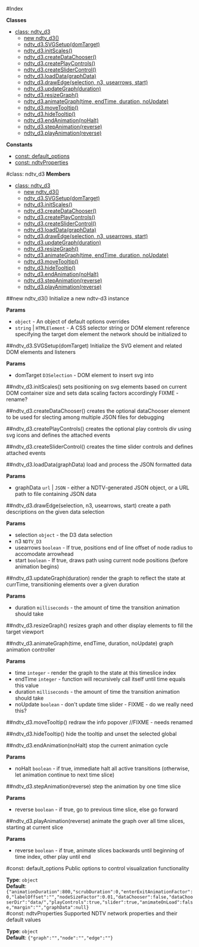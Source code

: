 #Index

**Classes**

* [class: ndtv_d3](#ndtv_d3)
  * [new ndtv_d3()](#new_ndtv_d3)
  * [ndtv_d3.SVGSetup(domTarget)](#ndtv_d3#SVGSetup)
  * [ndtv_d3.initScales()](#ndtv_d3#initScales)
  * [ndtv_d3.createDataChooser()](#ndtv_d3#createDataChooser)
  * [ndtv_d3.createPlayControls()](#ndtv_d3#createPlayControls)
  * [ndtv_d3.createSliderControl()](#ndtv_d3#createSliderControl)
  * [ndtv_d3.loadData(graphData)](#ndtv_d3#loadData)
  * [ndtv_d3.drawEdge(selection, n3, usearrows, start)](#ndtv_d3#drawEdge)
  * [ndtv_d3.updateGraph(duration)](#ndtv_d3#updateGraph)
  * [ndtv_d3.resizeGraph()](#ndtv_d3#resizeGraph)
  * [ndtv_d3.animateGraph(time, endTime, duration, noUpdate)](#ndtv_d3#animateGraph)
  * [ndtv_d3.moveTooltip()](#ndtv_d3#moveTooltip)
  * [ndtv_d3.hideTooltip()](#ndtv_d3#hideTooltip)
  * [ndtv_d3.endAnimation(noHalt)](#ndtv_d3#endAnimation)
  * [ndtv_d3.stepAnimation(reverse)](#ndtv_d3#stepAnimation)
  * [ndtv_d3.playAnimation(reverse)](#ndtv_d3#playAnimation)

**Constants**

* [const: default_options](#default_options)
* [const: ndtvProperties](#ndtvProperties)
 
<a name="ndtv_d3"></a>
#class: ndtv_d3
**Members**

* [class: ndtv_d3](#ndtv_d3)
  * [new ndtv_d3()](#new_ndtv_d3)
  * [ndtv_d3.SVGSetup(domTarget)](#ndtv_d3#SVGSetup)
  * [ndtv_d3.initScales()](#ndtv_d3#initScales)
  * [ndtv_d3.createDataChooser()](#ndtv_d3#createDataChooser)
  * [ndtv_d3.createPlayControls()](#ndtv_d3#createPlayControls)
  * [ndtv_d3.createSliderControl()](#ndtv_d3#createSliderControl)
  * [ndtv_d3.loadData(graphData)](#ndtv_d3#loadData)
  * [ndtv_d3.drawEdge(selection, n3, usearrows, start)](#ndtv_d3#drawEdge)
  * [ndtv_d3.updateGraph(duration)](#ndtv_d3#updateGraph)
  * [ndtv_d3.resizeGraph()](#ndtv_d3#resizeGraph)
  * [ndtv_d3.animateGraph(time, endTime, duration, noUpdate)](#ndtv_d3#animateGraph)
  * [ndtv_d3.moveTooltip()](#ndtv_d3#moveTooltip)
  * [ndtv_d3.hideTooltip()](#ndtv_d3#hideTooltip)
  * [ndtv_d3.endAnimation(noHalt)](#ndtv_d3#endAnimation)
  * [ndtv_d3.stepAnimation(reverse)](#ndtv_d3#stepAnimation)
  * [ndtv_d3.playAnimation(reverse)](#ndtv_d3#playAnimation)

<a name="new_ndtv_d3"></a>
##new ndtv_d3()
Initialize a new ndtv-d3 instance

**Params**

-  `object` - An object of default options overrides  
-  `string` | `HTMLElement` - A CSS selector string or DOM element reference specifying the target dom element the network should be initialized to  

<a name="ndtv_d3#SVGSetup"></a>
##ndtv_d3.SVGSetup(domTarget)
Initialize the SVG element and related DOM elements and listeners

**Params**

- domTarget `D3Selection` - DOM element to insert svg into  

<a name="ndtv_d3#initScales"></a>
##ndtv_d3.initScales()
sets positioning on svg elements based on current DOM container size and sets data scaling factors accordingly FIXME - rename?

<a name="ndtv_d3#createDataChooser"></a>
##ndtv_d3.createDataChooser()
creates the optional dataChooser element to be used for slecting among multiple JSON files for debugging

<a name="ndtv_d3#createPlayControls"></a>
##ndtv_d3.createPlayControls()
creates the optional play controls div using svg icons and defines the attached events

<a name="ndtv_d3#createSliderControl"></a>
##ndtv_d3.createSliderControl()
creates the time slider controls and defines attached events

<a name="ndtv_d3#loadData"></a>
##ndtv_d3.loadData(graphData)
load and process the JSON formatted data

**Params**

- graphData `url` | `JSON` - either a NDTV-generated JSON object, or a URL path to file containing JSON data  

<a name="ndtv_d3#drawEdge"></a>
##ndtv_d3.drawEdge(selection, n3, usearrows, start)
create a path descriptions on the given data selection

**Params**

- selection `object` - the D3 data selection  
- n3 `NDTV_D3`  
- usearrows `boolean` - If true, positions end of line offset of node radius to accomodate arrowhead  
- start `boolean` - If true, draws path using current node positions (before animation begins)  

<a name="ndtv_d3#updateGraph"></a>
##ndtv_d3.updateGraph(duration)
render the graph to reflect the state at currTime, transitioning elements over a given duration

**Params**

- duration `milliseconds` - the amount of time the transition animation should take  

<a name="ndtv_d3#resizeGraph"></a>
##ndtv_d3.resizeGraph()
resizes graph and other display elements to fill the target viewport

<a name="ndtv_d3#animateGraph"></a>
##ndtv_d3.animateGraph(time, endTime, duration, noUpdate)
graph animation controller

**Params**

- time `integer` - render the graph to the state at this timeslice index  
- endTime `integer` - function will recursively call itself until time equals this value  
- duration `milliseconds` - the amount of time the transition animation should take  
- noUpdate `boolean` - don't update time slider - FIXME - do we really need this?  

<a name="ndtv_d3#moveTooltip"></a>
##ndtv_d3.moveTooltip()
redraw the info popover //FIXME - needs renamed

<a name="ndtv_d3#hideTooltip"></a>
##ndtv_d3.hideTooltip()
hide the tooltip and unset the selected global

<a name="ndtv_d3#endAnimation"></a>
##ndtv_d3.endAnimation(noHalt)
stop the current animation cycle

**Params**

- noHalt `boolean` - if true, immediate halt all active transitions (otherwise, let animation continue to next time slice)  

<a name="ndtv_d3#stepAnimation"></a>
##ndtv_d3.stepAnimation(reverse)
step the animation by one time slice

**Params**

- reverse `boolean` - if true, go to previous time slice, else go forward  

<a name="ndtv_d3#playAnimation"></a>
##ndtv_d3.playAnimation(reverse)
animate the graph over all time slices, starting at current slice

**Params**

- reverse `boolean` - if true, animate slices backwards until beginning of time index, other play until end  

<a name="default_options"></a>
#const: default_options
Public options to control visualization functionality

**Type**: `object`  
**Default**: `{"animationDuration":800,"scrubDuration":0,"enterExitAnimationFactor":0,"labelOffset":"","nodeSizeFactor":0.01,"dataChooser":false,"dataChooserDir":"data/","playControls":true,"slider":true,"animateOnLoad":false,"margin":"","graphData":null}`  
<a name="ndtvProperties"></a>
#const: ndtvProperties
Supported NDTV network properties and their default values

**Type**: `object`  
**Default**: `{"graph":"","node":"","edge":""}`  
